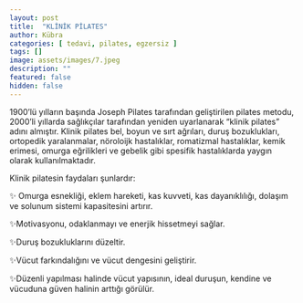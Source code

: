 ```yaml
---
layout: post
title:  "KLİNİK PİLATES"
author: Kübra
categories: [ tedavi, pilates, egzersiz ]
tags: []
image: assets/images/7.jpeg
description: ""
featured: false
hidden: false
---
```


1900’lü yılların başında Joseph Pilates tarafından geliştirilen pilates metodu, 2000’li yıllarda sağlıkçılar tarafından yeniden uyarlanarak “klinik pilates” adını almıştır. Klinik pilates bel, boyun ve sırt ağrıları, duruş bozuklukları, ortopedik yaralanmalar, nöroloijk hastalıklar, romatizmal hastalıklar, kemik erimesi, omurga eğrilikleri ve gebelik gibi spesifik hastalıklarda yaygın olarak kullanılmaktadır.

Klinik pilatesin faydaları şunlardır:

✨️ Omurga esnekliği, eklem hareketi, kas kuvveti, kas dayanıklılığı, dolaşım ve solunum sistemi kapasitesini artırır.

✨️Motivasyonu, odaklanmayı ve enerjik hissetmeyi sağlar.

✨️Duruş bozukluklarını düzeltir.

✨️Vücut farkındalığını ve vücut dengesini geliştirir.

✨️Düzenli yapılması halinde vücut yapısının, ideal duruşun, kendine ve vücuduna güven halinin arttığı görülür.


